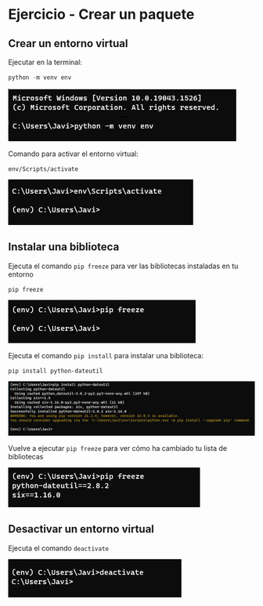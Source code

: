 # Ejercicio - Crear un paquete

## Crear un entorno virtual

Ejecutar en la terminal:

```python
python -m venv env
```

![](assets/images/python1.JPG)

Comando para activar el entorno virtual:

```
env/Scripts/activate
```

![](assets/images/activate.JPG)

## Instalar una biblioteca

Ejecuta el comando `pip freeze` para ver las bibliotecas instaladas en tu entorno

```
pip freeze
```

![](assets/images/pip-freeze.JPG)

Ejecuta el comando `pip install` para instalar una biblioteca:

```
pip install python-dateutil
```

![](assets/images/pip-install.JPG)

Vuelve a ejecutar `pip freeze` para ver cómo ha cambiado tu lista de bibliotecas

![](assets/images/pip-freeze2.JPG)


## Desactivar un entorno virtual

Ejecuta el comando `deactivate`

![](assets/images/deactivate.JPG)